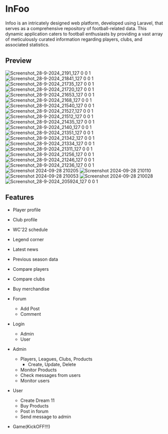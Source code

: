 
# InFoo

Infoo is an intricately designed web platform, developed using Laravel, that serves as a comprehensive repository of football-related data. This dynamic application caters to football enthusiasts by providing a vast array of meticulously curated information regarding players, clubs, and associated statistics.


## Preview

![Screenshot_28-9-2024_2191_127 0 0 1](https://github.com/user-attachments/assets/0132e1cc-9236-49fa-aaf6-aa7783c0fce9)
![Screenshot_28-9-2024_21841_127 0 0 1](https://github.com/user-attachments/assets/3231c6ef-a7f8-43c1-9973-5c05acb8819a)
![Screenshot_28-9-2024_21735_127 0 0 1](https://github.com/user-attachments/assets/eb736ed8-e702-45b1-8ec2-f95ceccc353c)
![Screenshot_28-9-2024_21720_127 0 0 1](https://github.com/user-attachments/assets/6fb56e12-90ef-4937-b42b-51566eae1a2a)
![Screenshot_28-9-2024_21653_127 0 0 1](https://github.com/user-attachments/assets/efa996ff-f57b-4a88-8935-e201186e2e53)
![Screenshot_28-9-2024_2168_127 0 0 1](https://github.com/user-attachments/assets/067c4616-d0da-49c4-a809-53dd5b43012a)
![Screenshot_28-9-2024_21540_127 0 0 1](https://github.com/user-attachments/assets/5f13b4fc-4208-48d7-b122-bb79dfb7e2a4)
![Screenshot_28-9-2024_21527_127 0 0 1](https://github.com/user-attachments/assets/e68dd758-05d5-4303-af93-5aac96612a0d)
![Screenshot_28-9-2024_21512_127 0 0 1](https://github.com/user-attachments/assets/7966bb71-aec7-47b7-8c91-e753822bdc12)
![Screenshot_28-9-2024_21435_127 0 0 1](https://github.com/user-attachments/assets/8dc8331c-7d71-4373-8b67-6ad771e5e7b5)
![Screenshot_28-9-2024_2140_127 0 0 1](https://github.com/user-attachments/assets/4e207270-8e2e-4d27-80b9-22f3e1b35909)
![Screenshot_28-9-2024_21351_127 0 0 1](https://github.com/user-attachments/assets/bba94fc4-cdba-446c-b8e6-ab6636544c0d)
![Screenshot_28-9-2024_21342_127 0 0 1](https://github.com/user-attachments/assets/13296dd0-d736-40e7-823c-a5dcb79be4e6)
![Screenshot_28-9-2024_21334_127 0 0 1](https://github.com/user-attachments/assets/afcf3ed9-6046-4743-87a1-586e15fde520)
![Screenshot_28-9-2024_21311_127 0 0 1](https://github.com/user-attachments/assets/b25dfad5-ca81-4a86-a07e-363771d42403)
![Screenshot_28-9-2024_21256_127 0 0 1](https://github.com/user-attachments/assets/ed2fe71c-82fa-461c-885a-a4c394953933)
![Screenshot_28-9-2024_21246_127 0 0 1](https://github.com/user-attachments/assets/88bc26ca-5ba7-4fba-8afb-e654fac04641)
![Screenshot_28-9-2024_21236_127 0 0 1](https://github.com/user-attachments/assets/dfce7453-1975-43f8-b83c-b070ef15b096)
![Screenshot 2024-09-28 210205](https://github.com/user-attachments/assets/f20af7d4-df52-4df0-bb2b-1c99180dedc4)
![Screenshot 2024-09-28 210110](https://github.com/user-attachments/assets/835d2c5b-34d2-473c-b479-915ee4b7f8b7)
![Screenshot 2024-09-28 210053](https://github.com/user-attachments/assets/c1972630-111a-458f-8f6c-d72f6936fb13)
![Screenshot 2024-09-28 210028](https://github.com/user-attachments/assets/db74d190-ad13-4b73-87de-4414256c5705)
![Screenshot_28-9-2024_205924_127 0 0 1](https://github.com/user-attachments/assets/36629802-2ef5-46df-963b-f12cd6c01be0)


## Features

- Player profile
- Club profile
- WC'22 schedule
- Legend corner
- Latest news
- Previous season data
- Compare players
- Compare clubs
- Buy merchandise
- Forum
    - Add Post
    - Comment
- Login
    - Admin
    - User
- Admin
    - Players, Leagues, Clubs, Products
        - Create, Update, Delete
    - Monitor Products
    - Check messages from users
    - Monitor users
- User
    - Create Dream 11
    - Buy Products
    - Post in forum
    - Send message to admin

- Game(KickOFF!!!)
